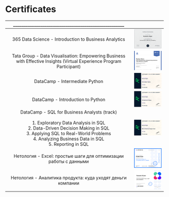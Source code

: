 # Certificates

|_____________________________________________________|   |
:-------------------------:|:-------------------------:
| 365 Data Science - Introduction to Business Analytics  |  ![](https://github.com/RustamAliyevsHub/Certificates/blob/main/Certificate%20-%20365%20Data%20Science%20-%20Introduction%20to%20Business%20Analytics.png)
| Tata Group - Data Visualisation: Empowering Business with Effective Insights (Virtual Experience Program Participant) |  ![](https://github.com/RustamAliyevsHub/Certificates/blob/main/Certificate%20-%20Tata%20Group%20-%20%20Data%20Visualisation.%20Empowering%20Business%20with%20Effective%20Insights.png)
| DataCamp - Intermediate Python  |  ![](https://github.com/RustamAliyevsHub/Certificates/blob/main/Certificate%20-%20DataCamp%20-%20Intermediate%20Python-1.png)
| DataCamp - Introduction to Python | ![](https://github.com/RustamAliyevsHub/Certificates/blob/main/Certificate%20-%20DataCamp%20-%20Introduction%20to%20Python-1.png)
| DataCamp - SQL for Business Analysts (track)<br/> <br/> 1. Exploratory Data Analysis in SQL<br/>2. Data-Driven Decision Making in SQL<br/>3. Applying SQL to Real-World Problems<br/>4. Analyzing Business Data in SQL<br/>5. Reporting in SQL |  ![](https://github.com/RustamAliyevsHub/Certificates/blob/main/Certificate%20-%20DataCamp%20-%20SQL%20for%20Business%20Analysts%20track-1.png)
| Нетология - Excel: простые шаги для оптимизации работы с данными|![](https://github.com/RustamAliyevsHub/Certificates/blob/main/Certificate%20-%20%D0%9D%D0%B5%D1%82%D0%BE%D0%BB%D0%BE%D0%B3%D0%B8%D1%8F%20-%20Excel%20%D0%BF%D1%80%D0%BE%D1%81%D1%82%D1%8B%D0%B5%20%D1%88%D0%B0%D0%B3%D0%B8%20%D0%B4%D0%BB%D1%8F%20%D0%BE%D0%BF%D1%82%D0%B8%D0%BC%D0%B8%D0%B7%D0%B0%D1%86%D0%B8%D0%B8%20%D1%80%D0%B0%D0%B1%D0%BE%D1%82%D1%8B%20%D1%81%20%D0%B4%D0%B0%D0%BD%D0%BD%D1%8B%D0%BC%D0%B8-1.png)
| Нетология - Аналитика продукта: куда уходят деньги компании|![](https://github.com/RustamAliyevsHub/Certificates/blob/main/%D0%A1ertificate%20-%20%D0%9D%D0%B5%D1%82%D0%BE%D0%BB%D0%BE%D0%B3%D0%B8%D1%8F%20-%20%D0%90%D0%BD%D0%B0%D0%BB%D0%B8%D1%82%D0%B8%D0%BA%D0%B0%20%D0%BF%D1%80%D0%BE%D0%B4%D1%83%D0%BA%D1%82%D0%B0%20%D0%BA%D1%83%D0%B4%D0%B0%20%D1%83%D1%85%D0%BE%D0%B4%D1%8F%D1%82%20%D0%B4%D0%B5%D0%BD%D1%8C%D0%B3%D0%B8%20%D0%BA%D0%BE%D0%BC%D0%BF%D0%B0%D0%BD%D0%B8%D0%B8-1.png)
